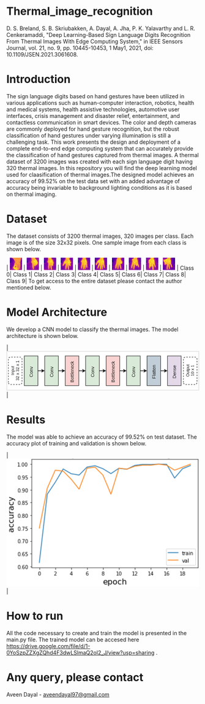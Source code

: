 # Thermal_image_recognition
D. S. Breland, S. B. Skriubakken, A. Dayal, A. Jha, P. K. Yalavarthy and L. R. Cenkeramaddi, "Deep Learning-Based Sign Language Digits Recognition From Thermal Images With Edge Computing System," in IEEE Sensors Journal, vol. 21, no. 9, pp. 10445-10453, 1 May1, 2021, doi: 10.1109/JSEN.2021.3061608.

# Introduction
The sign language digits based on hand gestures have been utilized in various applications such as human-computer interaction, robotics, health and medical systems, health assistive technologies, automotive user interfaces, crisis management and disaster relief, entertainment, and contactless communication in smart devices. The color and depth cameras are commonly deployed for hand gesture recognition, but the robust classification of hand gestures under varying illumination is still a challenging task. This work presents the design and deployment of a complete end-to-end edge computing system that can accurately provide the classification of hand gestures captured from thermal images. A thermal dataset of 3200 images was created with each sign language digit having 320 thermal images. In this repository you will find the deep learning model used for claasification of thermal images.The designed model achieves an accuracy of 99.52% on the test data set with an added advantage of accuracy being invariable to background lighting conditions as it is based on thermal imaging.

# Dataset
The dataset consists of 3200 thermal images, 320 images per class. Each image is of the size 32x32 pixels. One sample image from each class is shown below. 

| ![](https://github.com/aveen-d/thermal_image_recognition/blob/main/images/dataset/image_0.png) | ![](https://github.com/aveen-d/thermal_image_recognition/blob/main/images/dataset/image_1.png) 
| ![](https://github.com/aveen-d/thermal_image_recognition/blob/main/images/dataset/image_2.png) | ![](https://github.com/aveen-d/thermal_image_recognition/blob/main/images/dataset/image_3.png) 
| ![](https://github.com/aveen-d/thermal_image_recognition/blob/main/images/dataset/image_4.png) | ![](https://github.com/aveen-d/thermal_image_recognition/blob/main/images/dataset/image_5.png) 
| ![](https://github.com/aveen-d/thermal_image_recognition/blob/main/images/dataset/image_6.png) | ![](https://github.com/aveen-d/thermal_image_recognition/blob/main/images/dataset/image_7.png) 
| ![](https://github.com/aveen-d/thermal_image_recognition/blob/main/images/dataset/image_8.png) | ![](https://github.com/aveen-d/thermal_image_recognition/blob/main/images/dataset/image_9.png) 
| Class 0| Class 1| Class 2| Class 3| Class 4| Class 5| Class 6| Class 7| Class 8| Class 9|
To get access to the entire dataset please contact the author mentioned below.

# Model Architecture
We develop a CNN model to classify the thermal images. The model architecture is shown below.

| ![alt-text](https://github.com/aveen-d/thermal_image_recognition/blob/main/images/model/model_arch.png) |
# Results
The model was able to achieve an accuracy of 99.52% on test dataset. The accuracy plot of training and validation is shown below.

| ![](https://github.com/aveen-d/thermal_image_recognition/blob/main/images/accuracy/acc_plot.png) |

# How to run
All the code necessary to create and train the model is presented in the main.py file. The trained model can be accesed here https://drive.google.com/file/d/1-0YoSzpZZXgZQhd4F3dwLSlmaQ2ol2_J/view?usp=sharing . 

# Any query, please contact
Aveen Dayal - aveendayal97@gmail.com

